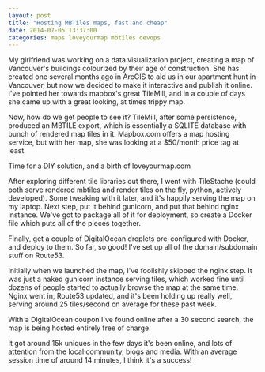 ```yaml
---
layout: post
title: "Hosting MBTiles maps, fast and cheap"
date: 2014-07-05 13:37:00
categories: maps loveyourmap mbtiles devops
---
```


My girlfriend was working on a data visualization project, creating a map of Vancouver's buildings colourized by their age of construction. She has created one several months ago in ArcGIS to aid us in our apartment hunt in Vancouver, but now we decided to make it interactive and publish it online. I've pointed her towards mapbox's great TileMill, and in a couple of days she came up with a great looking, at times trippy map.

Now, how do we get people to see it? TileMill, after some persistence, produced an MBTILE export, which is essentially a SQLITE database with bunch of rendered map tiles in it. Mapbox.com offers a map hosting service, but with her map, she was looking at a $50/month price tag at least.

Time for a DIY solution, and a birth of loveyourmap.com

After exploring different tile libraries out there, I went with TileStache (could both serve rendered mbtiles and render tiles on the fly, python, actively developed). Some tweaking with it later, and it's happily serving the map on my laptop. Next step, put it behind gunicorn, and put that behind nginx instance. We've got to package all of it for deployment, so create a Docker file which puts all of the pieces together.

Finally, get a couple of DigitalOcean droplets pre-configured with Docker, and deploy to them. So far, so good! I've set up all of the domain/subdomain stuff on Route53.

Initially when we launched the map, I've foolishly skipped the nginx step. It was just a naked gunicorn instance serving tiles, which worked fine until dozens of people started to actually browse the map at the same time. Nginx went in, Route53 updated, and it's been holding up really well, serving around 25 tiles/second on average for these past week.

With a DigitalOcean coupon I've found online after a 30 second search, the map is being hosted entirely free of charge.

It got around 15k uniques in the few days it's been online, and lots of attention from the local community, blogs and media. With an average session time of around 14 minutes, I think it's a success!
